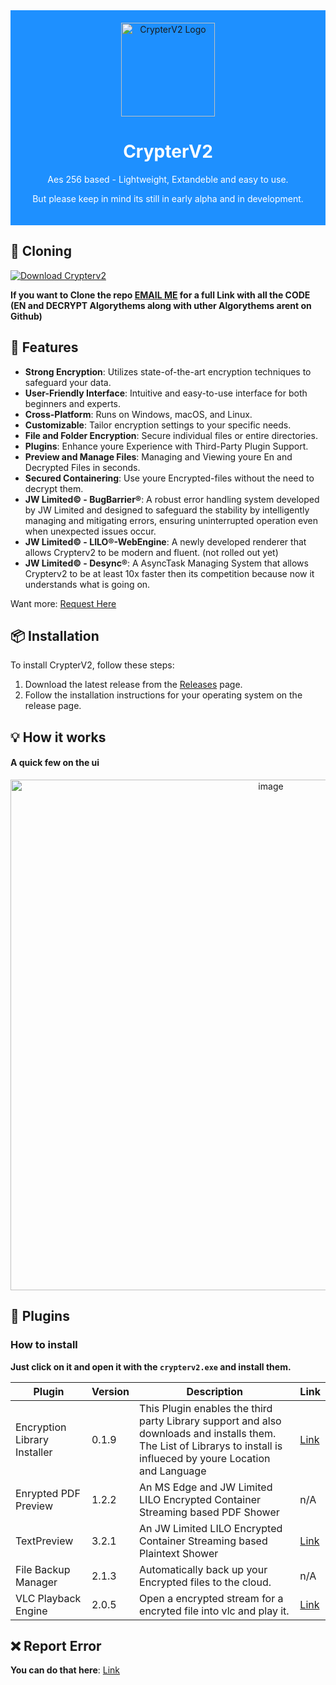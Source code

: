 <div align="center" style="background-color: #1E90FF; padding: 20px;">
  <img src="LILO-Packager/favico.ico" alt="CrypterV2 Logo" width="150">
  <h1 style="color: white;" href="https://sourceforge.net/projects/crypterv2/"> CrypterV2 </h1> 
  <p style="color: white;">Aes 256 based - Lightweight, Extandeble and easy to use.</p>
  <p style="color: white;">But please keep in mind its still in early alpha and in development.</p>
  
</div>

## 📜 Cloning 

  <p style="color: white;"></p>
  <a href="https://sourceforge.net/projects/crypterv2/files/latest/download"><img alt="Download Crypterv2" src="https://img.shields.io/sourceforge/dt/crypterv2.svg" ></a>




**If you want to Clone the repo [EMAIL ME](mailto:kidjjoe@duck.com) for a full Link with all the CODE (EN and DECRYPT Algorythems along with uther Algorythems arent on Github)**

## 🚀 Features

- **Strong Encryption**: Utilizes state-of-the-art encryption techniques to safeguard your data.
- **User-Friendly Interface**: Intuitive and easy-to-use interface for both beginners and experts.
- **Cross-Platform**: Runs on Windows, macOS, and Linux.
- **Customizable**: Tailor encryption settings to your specific needs.
- **File and Folder Encryption**: Secure individual files or entire directories.
- **Plugins**: Enhance youre Experience with Third-Party Plugin Support.
- **Preview and Manage Files**: Managing and Viewing youre En and Decrypted Files in seconds.
- **Secured Containering**: Use youre Encrypted-files without the need to decrypt them.
- **JW Limited© - BugBarrier®**: A robust error handling system developed by JW Limited and designed to safeguard the stability by intelligently managing and mitigating errors, ensuring uninterrupted operation even when unexpected issues occur.
- **JW Limited© - LILO®-WebEngine**: A newly developed renderer that allows Crypterv2 to be modern and fluent. (not rolled out yet)
- **JW Limited© - Desync®**: A AsyncTask Managing System that allows Crypterv2 to be at least 10x faster then its competition because now it understands what is going on.

Want more: [Request Here](https://apps.powerapps.com/play/e/default-d4534c0e-dae8-48be-ae52-ab827d9c67af/a/b1bfbcad-de86-47b5-b2ee-a217bf1999b6?tenantId=d4534c0e-dae8-48be-ae52-ab827d9c67af&hint=f77ec201-866f-4059-8e08-c76e183496ac&sourcetime=1698314163862)

## 📦 Installation

To install CrypterV2, follow these steps:

1. Download the latest release from the [Releases](https://github.com/JW-Limited/Crypterv2/releases) page.
2. Follow the installation instructions for your operating system on the release page.

## 💡 How it works 
#### A quick few on the ui
<p align="center">
  <img width="817" alt="image" src="https://github.com/JW-Limited/Crypterv2/assets/120219149/65fa4514-1412-4920-bd05-0e412ee8c4b5">
</p>


## 🔌 Plugins 

### How to install
**Just click on it and open it with the ```crypterv2.exe``` and install them.**

| Plugin   | Version | Description         | Link |
| -------- | ------- | ------------------- | ------- |
| Encryption Library Installer | 0.1.9   | This Plugin enables the third party Library support and also downloads and installs them. The List of Librarys to install is influeced by youre Location and Language| [Link](https://github.com/JW-Limited/Crypterv2/raw/main/PackagedPlugins/CrypterLibrary.cryptex)|
| Enrypted PDF Preview | 1.2.2   | An MS Edge and JW Limited LILO Encrypted Container Streaming based PDF Shower | n/A |
| TextPreview | 3.2.1   | An JW Limited LILO Encrypted Container Streaming based Plaintext Shower | [Link](https://github.com/JW-Limited/Crypterv2/raw/main/PackagedPlugins/TextPreviewLibrary.cryptex) |
| File Backup Manager             | 2.1.3   | Automatically back up your Encrypted files to the cloud. | n/A           |
| VLC Playback Engine            | 2.0.5   | Open a encrypted stream for a encryted file into vlc and play it. | [Link](https://github.com/JW-Limited/Crypterv2/raw/main/PackagedPlugins/vlcax.cryptex)           |

## ❌ Report Error

**You can do that here**: [Link](https://github.com/JW-Limited/Crypterv2/issues/new?assignees=&labels=&projects=&template=bug_report.md&title=Error)
